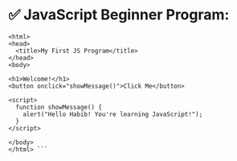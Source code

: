 # ✅ JavaScript Beginner Program:

``` <DOCTYPE html>
<html>
<head>
  <title>My First JS Program</title>
</head>
<body>

<h1>Welcome!</h1>
<button onclick="showMessage()">Click Me</button>

<script>
  function showMessage() {
    alert("Hello Habib! You're learning JavaScript!");
  }
</script>

</body>
</html> ```

